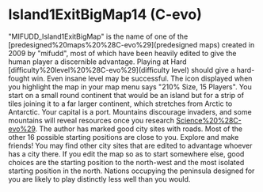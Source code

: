 # Island1ExitBigMap14 (C-evo)

"MIFUDD_Island1ExitBigMap" is the name of one of the [predesigned%20maps%20%28C-evo%29](predesigned maps) created in 2009 by "mifudd", most of which have been heavily edited to give the human player a discernible advantage. Playing at Hard [difficulty%20level%20%28C-evo%29](difficulty level) should give a hard-fought win. Even insane level may be successful.
The icon displayed when you highlight the map in your map menu says "210% Size, 15 Players". You start on a small round continent that would be an island but for a strip of tiles joining it to a far larger continent, which stretches from Arctic to Antarctic. Your capital is a port. Mountains discourage invaders, and some mountains will reveal resources once you research [Science%20%28C-evo%29](Science). The author has marked good city sites with roads.
Most of the other 16 possible starting positions are close to you. Explore and make friends! You may find other city sites that are edited to advantage whoever has a city there.
If you edit the map so as to start somewhere else, good choices are the starting position to the north-west and the most isolated starting position in the north. Nations occupying the peninsula designed for you are likely to play distinctly less well than you would.